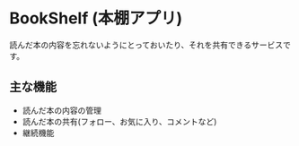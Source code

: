 <h1>BookShelf (本棚アプリ)</h1>
<p>読んだ本の内容を忘れないようにとっておいたり、それを共有できるサービスです。</p>

<h2>主な機能</h2>
<ul>
  <li>読んだ本の内容の管理</li>
  <li>読んだ本の共有(フォロー、お気に入り、コメントなど)</li>
  <li>継続機能</li>
</ul>

